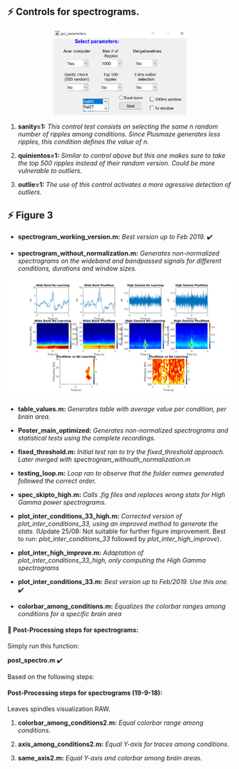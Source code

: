
## :zap: Controls for spectrograms.
<p align="center">
<img src="gui_parameters.PNG" width="300">
</p>

1. **sanity=1:**
*This control test consists on selecting the same n random number of ripples among conditions. Since Plusmaze generates less ripples, this condition defines the value of n.*

2. **quinientos=1:**
*Similar to control above but this one makes sure to take the top 500 ripples instead of their random version. Could be more vulnerable to outliers.*

3. **outlie=1:**
*The use of this control activates a more agressive detection of outliers.*

## :zap: Figure 3
* **spectrogram_working_version.m:**
*Best version up to Feb 2019.* :heavy_check_mark:

* **spectrogram_without_normalization.m:**
*Generates non-normalized spectrograms on the wideband and bandpassed signals for different conditions, durations and window sizes.*
<img src="example_figure_spectrogram.png" width="600">

* **table_values.m:**
*Generates table with average value per condition, per brain area.*

* **Poster_main_optimized:**
*Generates non-normalized spectrograms and statistical tests using the complete recordings.*

* **fixed_threshold.m:**
*Initial test ran to try the fixed_threshold approach. Later merged with spectrogram_withouth_normalization.m*

* **testing_loop.m:**
*Loop ran to observe that the folder names generated followed the correct order.*

* **spec_skipto_high.m:**
*Calls .fig files and replaces wrong stats for High Gamma power spectrograms.*
* **plot_inter_conditions_33_high.m:**
*Corrected version of plot_inter_conditions_33, using an improved method to generate the stats.* (Update 25/08: Not suitable for further figure improvement. Best to run: *plot_inter_conditions_33* followed by *plot_inter_high_improve*).
* **plot_inter_high_improve.m:**
*Adaptation of plot_inter_conditions_33_high, only computing the High Gamma spectrograms*
* **plot_inter_conditions_33.m:**
*Best version up to Feb/2019. Use this one.* :heavy_check_mark:
* **colorbar_among_conditions.m:**
*Equalizes the colorbar ranges among conditions for a specific brain area*

####  :link: Post-Processing steps for spectrograms: 
Simply run this function:

**post_spectro.m** :heavy_check_mark:


Based on the following steps:
####  Post-Processing steps for spectrograms (19-9-18):
Leaves spindles visualization RAW.

1. **colorbar_among_conditions2.m:**
*Equal colorbar range among conditions.*

2. **axis_among_conditions2.m:**
*Equal Y-axis for traces among conditions.*

3. **same_axis2.m:**
*Equal Y-axis and colorbar among brain areas.*
